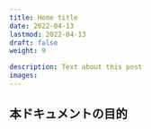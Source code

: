 ```yaml
---
title: Home title
date: 2022-04-13
lastmod: 2022-04-13
draft: false
weight: 9

description: Text about this post
images:
---
```

## 本ドキュメントの目的